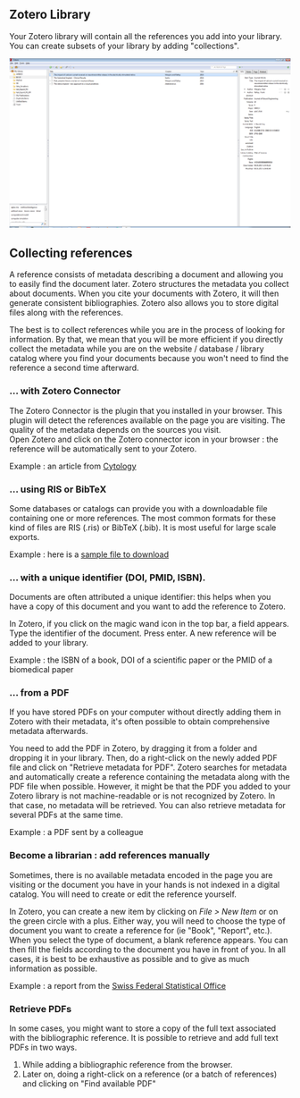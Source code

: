 ## Zotero Library

Your Zotero library will contain all the references you add into your library. You can create subsets of your library by adding "collections".

![zotero interface](../img/interface/zotero-interface.png)


## Collecting references

A reference consists of metadata describing a document and allowing you to easily find the document later. Zotero structures the metadata you collect about documents. When you cite your documents with Zotero, it will then generate consistent bibliographies. Zotero also allows you to store digital files along with the references.

The best is to collect references while you are in the process of looking for information. By that, we mean that you will be more efficient if you directly collect the metadata while you are on the website / database / library catalog where you find your documents because you won't need to find the reference a second time afterward.


### ... with Zotero Connector

The Zotero Connector is the plugin that you installed in your browser. This plugin will detect the references available on the page you are visiting. The quality of the metadata depends on the sources you visit.   
Open Zotero and click on the Zotero connector icon in your browser : the reference will be automatically sent to your Zotero.

Example : an article from [Cytology](https://doi.org/10.1007/s00004-009-0012-x)


### ... using RIS or BibTeX 

Some databases or catalogs can provide you with a downloadable file containing one or more references. The most common formats for these kind of files are RIS (.ris) or BibTeX (.bib). It is most useful for large scale exports. 

Example : here is a [sample file to download](https://github.com/epfllibrary/zotero-course/blob/master/docs/references.zip)


### ... with a unique identifier (DOI, PMID, ISBN). 

Documents are often attributed a unique identifier: this helps when you have a copy of this document and you want to add the reference to Zotero. 

In Zotero, if you click on the magic wand icon in the top bar, a field appears. Type the identifier of the document. Press enter. A new reference will be added to your library.

Example : the ISBN of a book, DOI of a scientific paper or the PMID of a biomedical paper


### ... from a PDF

If you have stored PDFs on your computer without directly adding them in Zotero with their metadata, it's often possible to obtain comprehensive metadata afterwards. 

You need to add the PDF in Zotero, by dragging it from a folder and dropping it in your library. Then, do a right-click on the newly added PDF file and click on "Retrieve metadata for PDF". Zotero searches for metadata and automatically create a reference containing the metadata along with the PDF file when possible. However, it might be that the PDF you added to your Zotero library is not machine-readable or is not recognized by Zotero. In that case, no metadata will be retrieved. You can also retrieve metadata for several PDFs at the same time.

Example : a PDF sent by a colleague


### Become a librarian : add references manually

Sometimes, there is no available metadata encoded in the page you are visiting or the document you have in your hands is not indexed in a digital catalog. You will need to create or edit the reference yourself.   

In Zotero, you can create a new item by clicking on *File > New Item* or on the green circle with a plus. Either way, you will need to choose the type of document you want to create a reference for (ie "Book", "Report", etc.). When you select the type of document, a blank reference appears. You can then fill the fields according to the document you have in front of you. In all cases, it is best to be exhaustive as possible and to give as much information as possible. 

Example : a report from the [Swiss Federal Statistical Office](https://www.bfs.admin.ch/bfs/en/home/statistics/catalogues-databases/publications.assetdetail.3862240.html)

### Retrieve PDFs 

In some cases, you might want to store a copy of the full text associated with the bibliographic reference. It is possible to retrieve and add full text PDFs in two ways. 
1. While adding a bibliographic reference from the browser.
2. Later on, doing a right-click on a reference (or a batch of references) and clicking on "Find available PDF"

